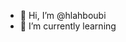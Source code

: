 - 👋 Hi, I’m @hlahboubi
- 🌱 I’m currently learning

<!---
hlahboubi/hlahboubi is a ✨ special ✨ repository because its `README.md` (this file) appears on your GitHub profile.
You can click the Preview link to take a look at your changes.
--->
